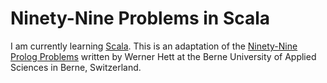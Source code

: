 # Ninety-Nine Problems in Scala
I am currently learning [Scala](https://www.scala-lang.org/).
This is an adaptation of the [Ninety-Nine Prolog Problems](http://aperiodic.net/phil/scala/s-99/) written by Werner Hett at the Berne University of Applied Sciences in Berne, Switzerland.
